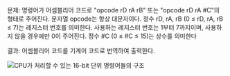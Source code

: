 문제:
명령어가 어셈블리어 코드로 "opcode rD rA rB" 또는 "opcode rD rA #C"의 형태로 주어진다. 문자열 opcode는 항상 대문자이다. 정수 rD, rA, rB (0 ≤ rD, rA, rB ≤ 7)는 레지스터 번호를 의미한다. 사용하는 레지스터 번호는 1부터 7까지이며, 사용하지 않을 경우에만 0이 주어진다. 정수 #C (0 ≤ #C ≤ 15)는 상수를 의미한다

결과:
어셈블리어 코드를 기계어 코드로 번역하여 출력한다.

![CPU가 처리할 수 있는 16-bit 단위 명령어들의 구조](https://upload.acmicpc.net/00f0520a-b036-4407-96f6-bc0db2cea615/-/preview/)
